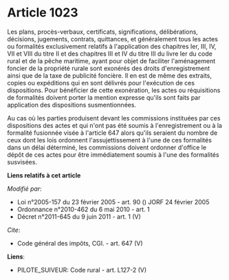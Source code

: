 # Article 1023

Les plans, procès-verbaux, certificats, significations, délibérations, décisions, jugements, contrats, quittances, et
généralement tous les actes ou formalités exclusivement relatifs à l'application des chapitres Ier, III, IV, VII et VIII du
titre II et des chapitres III et IV du titre III du livre Ier du code rural et de la pêche maritime, ayant pour objet de
faciliter l'aménagement foncier de la propriété rurale sont exonérés des droits d'enregistrement ainsi que de la taxe de
publicité foncière. Il en est de même des extraits, copies ou expéditions qui en sont délivrés pour l'exécution de ces
dispositions. Pour bénéficier de cette exonération, les actes ou réquisitions de formalités doivent porter la mention
expresse qu'ils sont faits par application des dispositions susmentionnées. 

Au cas où les parties produisent devant les commissions instituées par ces dispositions des actes et qui n'ont pas été soumis
à l'enregistrement ou à la formalité fusionnée visée à l'article 647 alors qu'ils seraient du nombre de ceux dont les lois
ordonnent l'assujettissement à l'une de ces formalités dans un délai déterminé, les commissions doivent ordonner d'office le
dépôt de ces actes pour être immédiatement soumis à l'une des formalités susvisées.

**Liens relatifs à cet article**

_Modifié par_:

  - Loi n°2005-157 du 23 février 2005 - art. 90 () JORF 24 février 2005
  - Ordonnance n°2010-462 du 6 mai 2010 - art. 1
  - Décret n°2011-645 du 9 juin 2011 - art. 1 (V)

_Cite_:

  - Code général des impôts, CGI. - art. 647 (V)

**Liens**:

  - PILOTE_SUIVEUR: Code rural - art. L127-2 (V)
